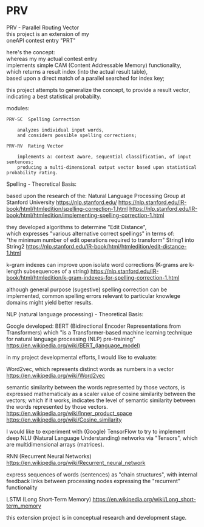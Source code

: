 # PRV
PRV - Parallel Routing Vector  
this project is an extension of my  
oneAPI contest entry "PRT"  

here's the concept:  
whereas my my actual contest entry  
implements simple CAM (Content Addressable Memory) functionality,  
which returns a result index (into the actual result table),  
based upon a direct match of a parallel searched for index key;  

this project attempts to generalize the concept, 
to provide a result vector,  
indicating a best statistical probabilty. 




modules:

	PRV-SC  Spelling Correction

		analyzes individual input words, 
		and considers possible spelling corrections; 
		
	PRV-RV	Rating Vector

		implements a: context aware, sequential classification, of input sentences;
		producing a multi-dimensional output vector based upon statistical probability rating.


Spelling  -  Theoretical Basis:

based upon the research of the:
Natural Language Processing Group at Stanford University
https://nlp.stanford.edu/
https://nlp.stanford.edu/IR-book/html/htmledition/spelling-correction-1.html
https://nlp.stanford.edu/IR-book/html/htmledition/implementing-spelling-correction-1.html

they developed algorithms to determine "Edit Distance",  
which expresses "various alternative correct spellings" 
in terms of:  
  "the minimum number of edit operations required to transform" String1 into String2
https://nlp.stanford.edu/IR-book/html/htmledition/edit-distance-1.html

k-gram indexes can improve upon isolate word corrections
(K-grams are k-length subsequences of a string)
https://nlp.stanford.edu/IR-book/html/htmledition/k-gram-indexes-for-spelling-correction-1.html

although general purpose (sugestive) spelling correction can be implemented,
common spelling errors relevant to particular knowlege domains might yield better results.




NLP (natural language processing)  -  Theoretical Basis:

Google developed: BERT (Bidirectional Encoder Representations from Transformers) 
which "is a Transformer-based machine learning technique for natural language processing (NLP) pre-training"
https://en.wikipedia.org/wiki/BERT_(language_model)




in my project developmental efforts, 
I would like to evaluate: 

Word2vec, which represents distinct words as numbers in a vector
https://en.wikipedia.org/wiki/Word2vec

semantic similarity between the words represented by those vectors, 
is expressed mathematicaly as a scaler value of cosine similarity between the vectors;
which if it works, indicates the level of semantic similarity between the words represented by those vectors.
https://en.wikipedia.org/wiki/Inner_product_space
https://en.wikipedia.org/wiki/Cosine_similarity




I would like to experiment with (Google) TensorFlow 
to try to implement deep NLU (Natural Language Understanding) networks 
via "Tensors", which are multidimensional arrays (matrices).

RNN (Recurrent Neural Networks) 
https://en.wikipedia.org/wiki/Recurrent_neural_network

express sequences of words (sentences) as "chain structures",
with internal feedback links between processing nodes 
expressing the "recurrent" functionality


LSTM (Long Short-Term Memory)
https://en.wikipedia.org/wiki/Long_short-term_memory




this extension project is in conceptual research and development stage.
